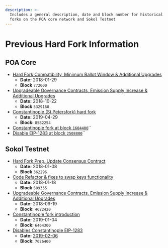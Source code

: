 ```yaml
---
description: >-
  Includes a general description, date and block number for historical hard
  forks on the POA core network and Sokol Testnet
---
```


# Previous Hard Fork Information

## POA Core

* [Hard Fork Compatibility, Minimum Ballot Window & Additional Upgrades](https://github.com/poanetwork/wiki/wiki/HFs-Core-2018-01-29)
  * **Date:** 2018-01-29
  * **Block** `772000`  
* [Upgradeable Governance Contracts, Emission Supply Increase & Additional ](https://github.com/poanetwork/wiki/wiki/HFs-Core-2018-10-22)[Upgrades](https://github.com/poanetwork/wiki/wiki/HFs-Core-2018-10-22)
  * **Date:** 2018-10-22
  * **Block** `5329160`  
* [Constantinople \(St.Petersfork\) hard fork](https://github.com/poanetwork/wiki/wiki/HFs-Core-2019-04-29)
  * **Date:** 2019-04-29
  * **Block:** `8582254` 
* [Constantinople fork at block `1604400`](https://github.com/poanetwork/wiki/wiki/HFs-xDai-2019-01-11)\`\`
* [Disable EIP-1283 at block `2508800`](https://github.com/poanetwork/wiki/wiki/HFs-xDai-2019-03-06)\`\`

## Sokol Testnet

* [Hard Fork Prep, Update Consensus Contract](https://github.com/poanetwork/wiki/wiki/HFs-Sokol-2018-01-08)
  * **Date:** 2018-01-08
  * **Block** `362296`
* [Code Refactor & fixes to swap keys functionality](https://github.com/poanetwork/wiki/wiki/HFs-Sokol-2018-01-18)
  * **Date:** 2018-01-18
  * **Block** `509355`
* [Upgradeable Governance Contracts, Emission Supply Increase & Additional ](https://github.com/poanetwork/wiki/wiki/HFs-Core-2018-10-22)[Upgrades](https://github.com/poanetwork/wiki/wiki/HFs-Core-2018-10-22)
  * **Date:** 2018-09-19
  * **Block:** `4622420`
* [Constantinople fork introduction](https://github.com/poanetwork/wiki/wiki/HFs-Sokol-2019-01-04)
  * **Date:** 2019-01-04
  * **Block:** `6464300`
* [Disables Constantinople EIP-1283](https://github.com/poanetwork/wiki/wiki/HFs-Sokol-2019-02-06)
  * **Date:** [2019-02-06](https://github.com/poanetwork/wiki/wiki/HFs-Sokol-2019-02-06)
  * **Block:** `7026400`



